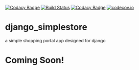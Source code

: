 [![Codacy Badge](https://api.codacy.com/project/badge/grade/9dc1da8ebc414fe4a2991a552bd6568b)](https://www.codacy.com/app/joranbeasley/django_simplestore)
[![Build Status](https://travis-ci.org/joranbeasley/django_simplestore.svg?branch=master)](https://travis-ci.org/joranbeasley/django_simplestore)
[![Codacy Badge](https://api.codacy.com/project/badge/coverage/9dc1da8ebc414fe4a2991a552bd6568b)](https://www.codacy.com/app/joranbeasley/django_simplestore)
[![codecov.io](https://codecov.io/github/joranbeasley/django_simplestore/coverage.svg?branch=master)](https://codecov.io/github/joranbeasley/django_simplestore?branch=master)


# django_simplestore
a simple shopping portal app designed for django

# Coming Soon!
